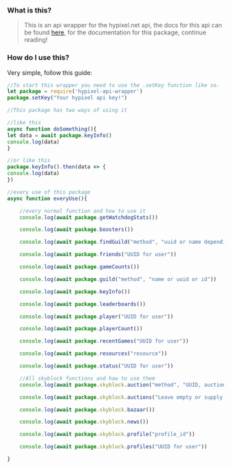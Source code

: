 ### What is this? 

> This is an api wrapper for the hypixel.net api, the docs for this api can be found [here](https://github.com/HypixelDev/PublicAPI/tree/master/Documentation), for the documentation for this package, continue reading!

### How do I use this?

Very simple, follow this guide:

```js
//To start this wrapper you need to use the .setKey function like so.
let package = require('hypixel-api-wrapper')
package.setKey("Your hypixel api key!")

//This package has two ways of using it

//like this
async function doSomething(){
let data = await package.keyInfo()
console.log(data)
}

//or like this
package.keyInfo().then(data => {
console.log(data)
})

//every use of this package
async function everyUse(){

    //every normal function and how to use it
    console.log(await package.getWatchdogStats())

    console.log(await package.boosters())

    console.log(await package.findGuild("method", "uuid or name depending on method used"))

    console.log(await package.friends("UUID for user"))

    console.log(await package.gameCounts())

    console.log(await package.guild("method", "name or uuid or id"))

    console.log(await package.keyInfo())

    console.log(await package.leaderboards())

    console.log(await package.player("UUID for user"))

    console.log(await package.playerCount())

    console.log(await package.recentGames("UUID for user"))

    console.log(await package.resources("resource"))

    console.log(await package.status("UUID for user"))

    //All skyblock functions and how to use them
    console.log(await package.skyblock.auction("method", "UUID, auction_id, or player_id"))

    console.log(await package.skyblock.auctions("Leave empty or supply page number"))

    console.log(await package.skyblock.bazaar())

    console.log(await package.skyblock.news())

    console.log(await package.skyblock.profile("profile_id"))

    console.log(await package.skyblock.profiles("UUID for user"))

}
```
